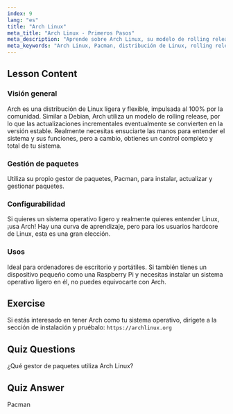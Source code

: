 ```yaml
---
index: 9
lang: "es"
title: "Arch Linux"
meta_title: "Arch Linux - Primeros Pasos"
meta_description: "Aprende sobre Arch Linux, su modelo de rolling release y el gestor de paquetes Pacman. Entiende por qué Arch es excelente para principiantes y usuarios avanzados que buscan control."
meta_keywords: "Arch Linux, Pacman, distribución de Linux, rolling release, tutorial de Linux, guía para principiantes, sistema operativo ligero"
---
```


## Lesson Content

### Visión general

Arch es una distribución de Linux ligera y flexible, impulsada al 100% por la comunidad. Similar a Debian, Arch utiliza un modelo de rolling release, por lo que las actualizaciones incrementales eventualmente se convierten en la versión estable. Realmente necesitas ensuciarte las manos para entender el sistema y sus funciones, pero a cambio, obtienes un control completo y total de tu sistema.

### Gestión de paquetes

Utiliza su propio gestor de paquetes, Pacman, para instalar, actualizar y gestionar paquetes.

### Configurabilidad

Si quieres un sistema operativo ligero y realmente quieres entender Linux, ¡usa Arch! Hay una curva de aprendizaje, pero para los usuarios hardcore de Linux, esta es una gran elección.

### Usos

Ideal para ordenadores de escritorio y portátiles. Si también tienes un dispositivo pequeño como una Raspberry Pi y necesitas instalar un sistema operativo ligero en él, no puedes equivocarte con Arch.

## Exercise

Si estás interesado en tener Arch como tu sistema operativo, dirígete a la sección de instalación y pruébalo: `https://archlinux.org`

## Quiz Questions

¿Qué gestor de paquetes utiliza Arch Linux?

## Quiz Answer

Pacman
